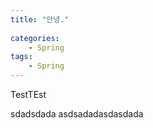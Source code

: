 ```yaml
---
title: "안녕."
  
categories:
    - Spring
tags:
    - Spring
---
```



TestTEst

  sdadsdada  asdsadadasdasdada
